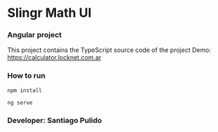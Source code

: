 # Slingr Math UI
### Angular project
This project contains the TypeScript source code of the project
Demo: https://calculator.locknet.com.ar

### How to run

```
npm install
```
```
ng serve
``` 
### Developer:  Santiago Pulido
